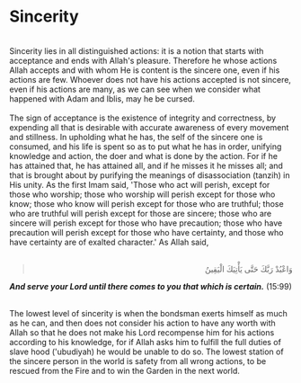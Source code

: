 Sincerity
=========

   
 Sincerity lies in all distinguished actions: it is a notion that starts
with acceptance and ends with Allah's pleasure. Therefore he whose
actions Allah accepts and with whom He is content is the sincere one,
even if his actions are few. Whoever does not have his actions accepted
is not sincere, even if his actions are many, as we can see when we
consider what happened with Adam and Iblis, may he be cursed.  
    
 The sign of acceptance is the existence of integrity and correctness,
by expending all that is desirable with accurate awareness of every
movement and stillness. In upholding what he has, the self of the
sincere one is consumed, and his life is spent so as to put what he has
in order, unifying knowledge and action, the doer and what is done by
the action. For if he has attained that, he has attained all, and if he
misses it he misses all; and that is brought about by purifying the
meanings of disassociation (tanzih) in His unity. As the first Imam
said, 'Those who act will perish, except for those who worship; those
who worship will perish except for those who know; those who know will
perish except for those who are truthful; those who are truthful will
perish except for those are sincere; those who are sincere will perish
except for those who have precaution; those who have precaution will
perish except for those who have certainty, and those who have certainty
are of exalted character.' As Allah said,  
  

<blockquote dir="rtl">
  <p>
وَاعْبُدْ رَبَّكَ حَتَّى يَأْتِيَكَ الْيَقِينُ
  </p>
</blockquote>

***And serve your Lord until there comes to you that which is
certain.*** (15:99)

   
 The lowest level of sincerity is when the bondsman exerts himself as
much as he can, and then does not consider his action to have any worth
with Allah so that he does not make his Lord recompense him for his
actions according to his knowledge, for if Allah asks him to fulfill the
full duties of slave hood ('ubudiyah) he would be unable to do so. The
lowest station of the sincere person in the world is safety from all
wrong actions, to be rescued from the Fire and to win the Garden in the
next world.


